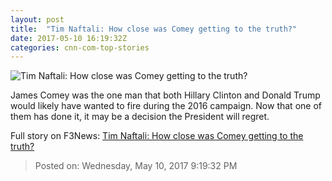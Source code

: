 ```yaml
---
layout: post
title:  "Tim Naftali: How close was Comey getting to the truth?"
date: 2017-05-10 16:19:32Z
categories: cnn-com-top-stories
---
```


![Tim Naftali: How close was Comey getting to the truth?](http://i2.cdn.cnn.com/cnnnext/dam/assets/170330065720-02-james-comey-0329-super-tease.jpg)

James Comey was the one man that both Hillary Clinton and Donald Trump would likely have wanted to fire during the 2016 campaign. Now that one of them has done it, it may be a decision the President will regret.


Full story on F3News: [Tim Naftali: How close was Comey getting to the truth?](http://www.f3nws.com/n/YQQ3n)

> Posted on: Wednesday, May 10, 2017 9:19:32 PM
